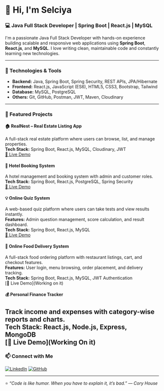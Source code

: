 # 👋 Hi, I'm Selciya
### 💻 Java Full Stack Developer | Spring Boot | React.js | MySQL

I'm a passionate Java Full Stack Developer with hands-on experience building scalable and responsive web applications using **Spring Boot**, **React.js**, and **MySQL**. I love writing clean, maintainable code and constantly learning new technologies.

---

### 🔧 Technologies & Tools
- **Backend:** Java, Spring Boot, Spring Security, REST APIs, JPA/Hibernate  
- **Frontend:** React.js, JavaScript (ES6), HTML5, CSS3, Bootstrap, Tailwind  
- **Database:** MySQL, PostgreSQL  
- **Others:** Git, GitHub, Postman, JWT, Maven, Cloudinary  

---

### 🚀 Featured Projects

#### 🏠 RealNest – Real Estate Listing App
A full-stack real estate platform where users can browse, list, and manage properties.  
**Tech Stack:** Spring Boot, React.js, MySQL, Cloudinary, JWT  
[🔗 Live Demo](https://clientrealnest.netlify.app/)  

#### 🏨 Hotel Booking System
A hotel management and booking system with admin and customer roles.  
**Tech Stack:** Spring Boot, React.js, PostgreSQL, Spring Security  
[🔗 Live Demo](https://lunarhotel.netlify.app/)  

#### 💡 Online Quiz System
A web-based quiz platform where users can take tests and view results instantly.  
**Features:** Admin question management, score calculation, and result dashboard.  
**Tech Stack:** Spring Boot, React.js, MySQL  
[🔗 Live Demo](https://frontendqui.netlify.app/)  

#### 🍔 Online Food Delivery System
A full-stack food ordering platform with restaurant listings, cart, and checkout features.  
**Features:** User login, menu browsing, order placement, and delivery tracking.  
**Tech Stack:** Spring Boot, React.js, MySQL, JWT Authentication  
[🔗 Live Demo](Working on it)  

#### 💰 Personal Finance Tracker
Track income and expenses with category-wise reports and charts.  
**Tech Stack:** React.js, Node.js, Express, MongoDB  
[🔗 Live Demo](Working On it)  
---

### 📫 Connect with Me
[![LinkedIn](https://img.shields.io/badge/LinkedIn-Selciya-blue?style=flat-square&logo=linkedin)](www.linkedin.com/in/selciya-maharaja-5bb368310)
[![GitHub](https://img.shields.io/badge/GitHub-Selciya-black?style=flat-square&logo=github)](https://github.com/SelciyaMaharaja/SelciyaMaharaja)

---
⭐️ *“Code is like humor. When you have to explain it, it’s bad.” — Cory House*
